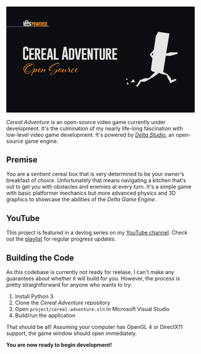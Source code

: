 ![Alt text](docs/public/banner_v1.png?raw=true)

*Cereal Adventure* is an open-source video game currently under development. It's the culmination of my nearly life-long fascination with low-level video game development. It's powered by [*Delta Studio*](https://github.com/ange-yaghi/delta-studio), an open-source game engine.

## Premise

You are a sentient cereal box that is very determined to be your owner's breakfast of choice. Unfortunately that means navigating a kitchen that's out to get you with obstacles and enemies at every turn. It's a simple game with basic platformer mechanics but more advanced physics and 3D graphics to showcase the abilities of the *Delta Game Engine*.

## YouTube

This project is featured in a devlog series on my [YouTube channel](https://www.youtube.com/channel/UCV0t1y4h_6-2SqEpXBXgwFQ). Check out the [playlist](https://www.youtube.com/watch?v=0_xqTv1MOuE&list=PLUahe1BHkKtUTFzQxqvJTX67Lnq3GGByc) for regular progress updates.

## Building the Code

As this codebase is currently not ready for reelase, I can't make any guarantees about whether it will build for you. However, the process is pretty straightforward for anyone who wants to try:

1. Install Python 3
2. Clone the *Cereal Adventure* repository
3. Open ```project/cereal-adventure.sln``` in Microsoft Visual Studio
4. Build/run the application

That should be all! Assuming your computer has OpenGL 4 or DirectX11 support, the game window should open immediately.

**You are now ready to begin development!**

